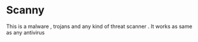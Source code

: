 # Scanny
This is a malware , trojans and any kind of threat scanner . It works as same as any antivirus
